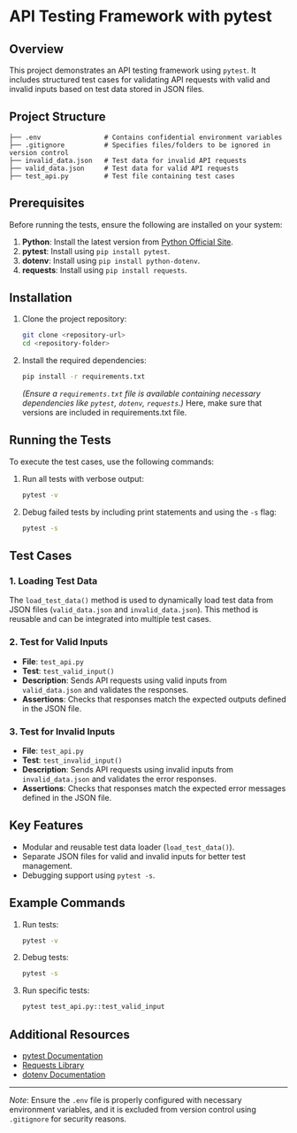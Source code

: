# API Testing Framework with pytest

## Overview
This project demonstrates an API testing framework using `pytest`. It includes structured test cases for validating API requests with valid and invalid inputs based on test data stored in JSON files.

## Project Structure
```
├── .env                # Contains confidential environment variables
├── .gitignore          # Specifies files/folders to be ignored in version control
├── invalid_data.json   # Test data for invalid API requests
├── valid_data.json     # Test data for valid API requests
├── test_api.py         # Test file containing test cases
```

## Prerequisites
Before running the tests, ensure the following are installed on your system:

1. **Python**: Install the latest version from [Python Official Site](https://www.python.org/downloads/).
2. **pytest**: Install using `pip install pytest`.
3. **dotenv**: Install using `pip install python-dotenv`.
4. **requests**: Install using `pip install requests`.

## Installation

1. Clone the project repository:
   ```bash
   git clone <repository-url>
   cd <repository-folder>
   ```
2. Install the required dependencies:
   ```bash
   pip install -r requirements.txt
   ```
   *(Ensure a `requirements.txt` file is available containing necessary dependencies like `pytest`, `dotenv`, `requests`.)*
   Here, make sure that versions are included in requirements.txt file.

## Running the Tests

To execute the test cases, use the following commands:

1. Run all tests with verbose output:
   ```bash
   pytest -v
   ```

2. Debug failed tests by including print statements and using the `-s` flag:
   ```bash
   pytest -s
   ```

## Test Cases

### 1. Loading Test Data
The `load_test_data()` method is used to dynamically load test data from JSON files (`valid_data.json` and `invalid_data.json`). This method is reusable and can be integrated into multiple test cases.

### 2. Test for Valid Inputs
- **File**: `test_api.py`
- **Test**: `test_valid_input()`
- **Description**: Sends API requests using valid inputs from `valid_data.json` and validates the responses.
- **Assertions**: Checks that responses match the expected outputs defined in the JSON file.

### 3. Test for Invalid Inputs
- **File**: `test_api.py`
- **Test**: `test_invalid_input()`
- **Description**: Sends API requests using invalid inputs from `invalid_data.json` and validates the error responses.
- **Assertions**: Checks that responses match the expected error messages defined in the JSON file.

## Key Features
- Modular and reusable test data loader (`load_test_data()`).
- Separate JSON files for valid and invalid inputs for better test management.
- Debugging support using `pytest -s`.

## Example Commands
1. Run tests:
   ```bash
   pytest -v
   ```

2. Debug tests:
   ```bash
   pytest -s
   ```

3. Run specific tests:
   ```bash
   pytest test_api.py::test_valid_input
   ```

## Additional Resources
- [pytest Documentation](https://docs.pytest.org/en/stable/)
- [Requests Library](https://docs.python-requests.org/en/latest/)
- [dotenv Documentation](https://saurabh-kumar.com/python-dotenv/)

---
*Note*: Ensure the `.env` file is properly configured with necessary environment variables, and it is excluded from version control using `.gitignore` for security reasons.
